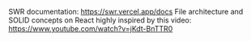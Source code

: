 SWR documentation: https://swr.vercel.app/docs
File architecture and SOLID concepts on React highly inspired by this video: https://www.youtube.com/watch?v=jKdt-BnTTR0